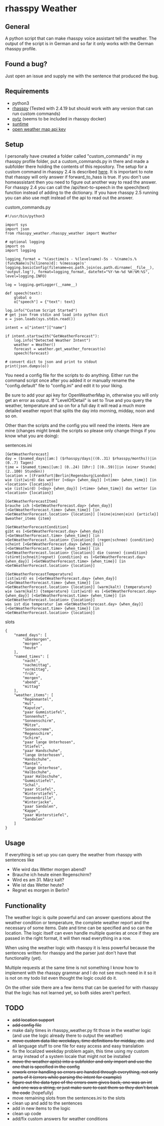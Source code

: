 # rhasspy Weather

## General
A python script that can make rhasspy voice assistant tell the weather. The output of the script is in German and so far it only works with the German rhasspy profile.

## Found a bug?
Just open an issue and supply me with the sentence that produced the bug. 

## Requirements
* python3
* [rhasspy](https://rhasspy.readthedocs.io/en/latest/) (Tested with 2.4.19 but should work with any version that can run custom commands)
* [pytz](https://pypi.org/project/pytz/) (seems to be included in rhasspy docker)
* [suntime](https://pypi.org/project/suntime/)
* [open weather map api key](https://home.openweathermap.org/api_keys)

## Setup
I personally have created a folder called "custom_commands" in my rhasspy profile folder, put a custom_commands.py in there and made a subfolder there holding the contents of this repository. The setup for a custom command in rhasspy 2.4 is described [here](https://rhasspy.readthedocs.io/en/latest/intent-handling/#command). It is important to note that rhasspy will only answer if forward_to_hass is true. If you don't use homeassistant then you need to figure out another way to read the answer. For rhasspy 2.4 you can call the /api/text-to-speech in the speech(text) function instead of adding to the dictionary. If you have rhasspy 2.5 running you can also use mqtt instead of the api to read out the answer.

custom_commands.py
```
#!/usr/bin/python3

import sys
import json
from rhasspy_weather.rhasspy_weather import Weather

# optional logging
import os
import logging

logging_format = '%(asctime)s - %(levelname)-5s - %(name)s.%(funcName)s[%(lineno)d]: %(message)s'
logging.basicConfig(filename=os.path.join(os.path.dirname(__file__), 'output.log'), format=logging_format, datefmt="%Y-%m-%d %H:%M:%S", level=logging.INFO)

log = logging.getLogger(__name__)

def speech(text):
    global o
    o["speech"] = {"text": text}

log.info("Custom Script Started")
# get json from stdin and load into python dict
o = json.loads(sys.stdin.read())

intent = o["intent"]["name"]

if intent.startswith("GetWeatherForecast"):
	log.info("Detected Weather Intent")
    weather = Weather()
    forecast = weather.get_weather_forecast(o)
    speech(forecast)

# convert dict to json and print to stdout
print(json.dumps(o))
```

You need a config file for the scripts to do anything. Either run the command script once after you added it or manually rename the "config.default" file to "config.ini" and edit it to your liking. 

Be sure to add your api key for OpenWeatherMap in, otherwise you will only get an error as output.
If "LevelOfDetail" is set to True and you query the weather, temperature and so on for a full day it will read a much more detailed weather report that splits the day into morning, midday, noon and so on.

Other than the scripts and the config you will need the intents. Here are mine (changes might break the scripts so please only change things if you know what you are doing):

sentences.ini
```
[GetWeatherForecast]
day = ($named_days|[am:] ($rhasspy/days|((0..31) $rhasspy/months))|in (0..7) Tagen)
time = ($named_times|[um:] (0..24) [Uhr:] [(0..59)]|in (einer Stunde|(2..100) Stunden))
location = [(Frankfurt|Berlin|Regensburg|London)]
wie (ist|wird) das wetter [<day> {when_day}] [<time> {when_time}] [in <location> {location}]
wie (ist|wird) [<day> {when_day}] [<time> {when_time}] das wetter [in <location> {location}]

[GetWeatherForecastItem]
brauche ich [<GetWeatherForecast.day> {when_day}] [<GetWeatherForecast.time> {when_time}] [in <GetWeatherForecast.location> {location}] [(eine|einen|ein) {article}] $weather_items {item}

[GetWeatherForecastCondition]
gibt es [<GetWeatherForecast.day> {when_day}] [<GetWeatherForecast.time> {when_time}] [in <GetWeatherForecast.location> {location}] (regen|schnee) {condition}
scheint [<GetWeatherForecast.day> {when_day}] [<GetWeatherForecast.time> {when_time}] [in <GetWeatherForecast.location> {location}] die (sonne) {condition}
(stürmt|schneit|regnet) {condition} es [<GetWeatherForecast.day> {when_day}] [<GetWeatherForecast.time> {when_time}] [in <GetWeatherForecast.location> {location}]

[GetWeatherForecastTemperature]
(ist|wird) es [<GetWeatherForecast.day> {when_day}] [<GetWeatherForecast.time> {when_time}] [in <GetWeatherForecast.location> {location}] (warm|kalt) {temperature}
wie (warm|kalt) {temperature} (ist|wird) es [<GetWeatherForecast.day> {when_day}] [<GetWeatherForecast.time> {when_time}] [in <GetWeatherForecast.location> {location}]
was ist die temperatur [am <GetWeatherForecast.day> {when_day}] [<GetWeatherForecast.time> {when_time}] [in <GetWeatherForecast.location> {location}]
```

slots
```
{
	"named_days": [
        "übermorgen",
        "morgen",
        "heute"
    ],
    "named_times": [
        "nacht",
        "nachmittag",
        "vormittag",
        "früh",
        "morgen",
        "abend",
        "mittag"
    ],
    "weather_items": [
        "Regenmantel",
        "Hut",
        "Kaputze",
        "paar Gummistiefel",
        "Sonnenhut",
        "Sonnenschirm",
        "Mütze",
        "Sonnencreme",
        "Regenschirm",
        "Schirm",
        "paar lange Unterhosen",
        "Stiefel",
        "paar Handschuhe",
        "lange Unterhosen",
        "Handschuhe",
        "Mantel",
        "lange Unterhose",
        "Halbschuhe",
        "paar Halbschuhe",
        "Gummistiefel",
        "Schal",
        "paar Stiefel",
        "Winterstiefel",
        "Sonnenbrille",
        "Winterjacke",
        "paar Sandalen",
        "Kappe",
        "paar Winterstiefel",
        "Sandalen"
    ]
}
```

## Usage
If everything is set up you can query the weather from rhasspy with sentences like
 * Wie wird das Wetter morgen abend?
 * Brauche ich heute einen Regenschirm?
 * Wird es am 31. März kalt?
 * Wie ist das Wetter heute?
 * Regnet es morgen in Berlin?
 
## Functionality
The weather logic is quite powerful and can answer questions about the weather condition or temperature, the complete weather report and the necessary of some items. Date and time can be specified and so can the location. The logic itself can even handle multiple queries at once if they are passed in the right format, it will then read everything in a row.

When using the weather logic with rhasspy it is less powerful because the sentences written for rhasspy and the parser just don't have that functionality (yet).

Multiple requests at the same time is not something I know how to implement with the rhasspy grammar and I do not see much need in it so it is not on my todo list even thought the logic could do it. 

On the other side there are a few items that can be queried for with rhasspy that the logic has not learned yet, so both sides aren't perfect.
 
 ## TODO
 * ~~add location support~~
 * ~~add config file~~
 * make daily times in rhasspy_weather.py fit those in the weather logic (and use the logic already there to output the weather)
 * ~~move custom data like weekdays, time definitions for midday, etc.~~ and all language stuff to one file for easy access and easy translation
 * fix the localized weekday problem again, this time using my custom array instead of a system locale that might not be installed
 * ~~move the weather api(s) into a subfolder and only import and use the one that is specified in the config~~
 * ~~rework error handling so errors are handed through everything, not only parts of it (errors while parsing the intent for example)~~
 * ~~figure out the data type of the errors owm gives back, one was an int and one was a string, or just make sure to cast them so they don't break the code~~ (hopefully)
 * move remaining slots from the sentences.ini to the slots
 * clean up and add to the sentences
 * add in new items to the logic
 * clean up code
 * add/fix custom answers for weather conditions
